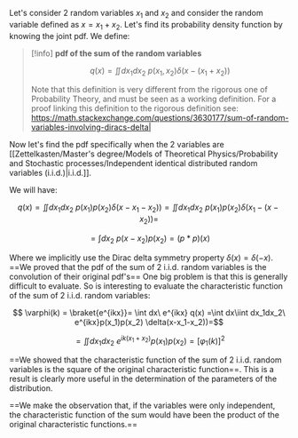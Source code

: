 Let's consider 2 random variables $x_1$ and $x_2$ and consider the random variable defined as $x=x_1+x_2$.
Let's find its probability density function by knowing the joint pdf.
We define:

>[!info] **pdf of the sum of the random variables**
>
>$$ q(x) =\iint dx_1dx_2\ p(x_1,x_2) \delta(x-(x_1+x_2))$$
>
>Note that this definition is very different from the rigorous one of Probability Theory, and must be seen as a working definition. 
>For a proof linking this definition to the rigorous definition see: https://math.stackexchange.com/questions/3630177/sum-of-random-variables-involving-diracs-delta| 

Now let's find the pdf specifically when the 2 variables are [[Zettelkasten/Master's degree/Models of Theoretical Physics/Probability and Stochastic processes/Independent identical distributed random variables (i.i.d.)|i.i.d.]].

We will have:

$$ q(x) =\iint dx_1dx_2\ p(x_1)p(x_2) \delta(x-x_1-x_2))=\iint dx_1dx_2\ p(x_1)p(x_2) \delta(x_1-(x-x_2))=$$

$$ =\int dx_2\ p(x-x_2)p(x_2) =(p *p)(x)  $$

Where we implicitly use the Dirac delta symmetry property $\delta(x)=\delta(-x)$.
==We proved that the pdf of the sum of 2 i.i.d. random variables is the convolution of their original pdf's==
One big problem is that this is generally difficult to evaluate.
So is interesting to evaluate the characteristic function of the sum of 2 i.i.d. random variables:

$$ \varphi(k) = \braket{e^{ikx}}= \int dx\ e^{ikx} q(x) =\int dx\iint dx_1dx_2\ e^{ikx}p(x_1)p(x_2) \delta(x-x_1-x_2))=$$

$$ = \iint dx_1dx_2\ e^{ik(x_1+x_2)}p(x_1)p(x_2) = [\varphi_1(k)]^2 $$

==We showed that the characteristic function of the sum of 2 i.i.d. random variables is the square of the original characteristic function==.
This is a result is clearly more useful in the determination of the parameters of the distribution.

==We make the observation that, if the variables were only independent, the characteristic function of the sum would have been the product of the original characteristic functions.==

